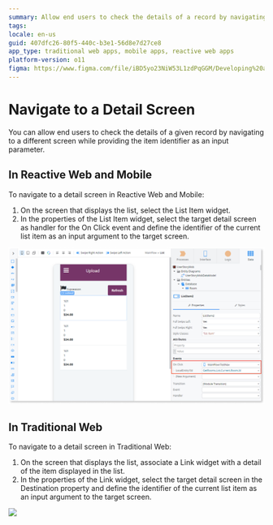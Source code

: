 ```yaml
---
summary: Allow end users to check the details of a record by navigating to another screen.
tags:
locale: en-us
guid: 407dfc26-80f5-440c-b3e1-56d8e7d27ce8
app_type: traditional web apps, mobile apps, reactive web apps
platform-version: o11
figma: https://www.figma.com/file/iBD5yo23NiW53L1zdPqGGM/Developing%20an%20Application?node-id=249:17
---
```


# Navigate to a Detail Screen

You can allow end users to check the details of a given record by navigating to a different screen while providing the item identifier as an input parameter.

## In Reactive Web and Mobile

To navigate to a detail screen in Reactive Web and Mobile:

1. On the screen that displays the list, select the List Item widget. 
1. In the properties of the List Item widget, select the target detail screen as handler for the On Click event and define the identifier of the current list item as an input argument to the target screen. 

![](images/navigate-mobile.png?width=750)

## In Traditional Web

To navigate to a detail screen in Traditional Web:

1. On the screen that displays the list, associate a Link widget with a detail of the item displayed in the list.
1. In the properties of the Link widget, select the target detail screen in the Destination property and define the identifier of the current list item as an input argument to the target screen. 

![](images/navigate-web.png?width=750)
